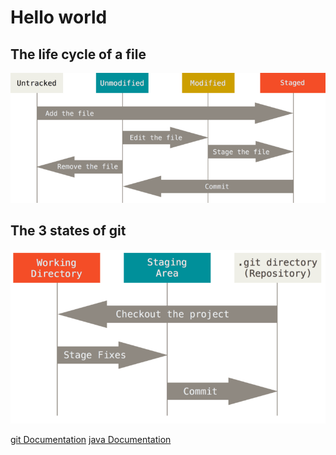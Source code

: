 # Hello world

## The life cycle of a file
![Alt text](docs/assets/git1.png)
## The 3 states of git
![Alt text](docs/assets/git2.png)


[git Documentation](docs/git/readme.md)
[java Documentation](docs/java/readme.md)
